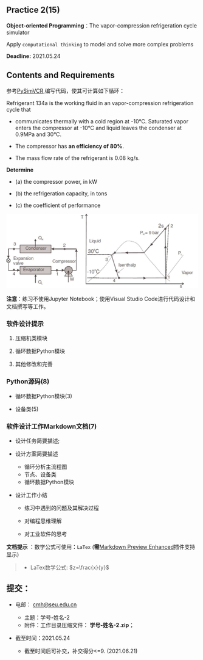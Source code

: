 ## Practice 2(15)

**Object-oriented Programming**：The  vapor-compression refrigeration  cycle simulator 

Apply `computational thinking` to model and solve more complex problems

**Deadline:**  2021.05.24

## Contents and Requirements

参考[PySimVCR](https://github.com/PySEE/PySimVCR),编写代码，使其可计算如下循环：

Refrigerant 134a is the working fluid in an vapor-compression refrigeration cycle that 

* communicates thermally with a cold region at -10°C. Saturated vapor enters the compressor at -10°C and liquid leaves the condenser at 0.9MPa and 30°C. 

* The compressor has **an efficiency of 80%**. 

* The mass flow rate of the refrigerant is 0.08 kg/s. 

**Determine**

 * (a) the compressor power, in kW
 
 * (b) the refrigeration capacity, in tons
 
 * (c) the coefficient of performance

 ![](img/example725.jpg)

**注意**：练习不使用Jupyter Notebook；使用Visual Studio Code进行代码设计和文档撰写等工作。

### 软件设计提示

1. 压缩机类模块

2. 循环数据Python模块

3. 其他修改和完善

### Python源码(8)

* 循环数据Python模块(3)

* 设备类(5)
 
### 软件设计工作Markdown文档(7)

* 设计任务简要描述;

* 设计方案简要描述
  * 循环分析主流程图  
  * 节点、设备类
  * 循环数据Python模块
  
* 设计工作小结
   
    *  练习中遇到的问题及其解决过程 

    *  对编程思维理解
    
    *  对工业软件的思考
  
 **文档提示** ：数学公式可使用：`LaTex` (**需**[Markdown Preview Enhanced](https://shd101wyy.github.io/markdown-preview-enhanced/#/zh-cn/)插件支持显示)

>* LaTex数学公式: $z=\frac{x}{y}$

## 提交：

* 电邮： cmh@seu.edu.cn
  * 主题：学号-姓名-2
  * 附件：工作目录压缩文件： **学号-姓名-2.zip**；

* 截至时间：2021.05.24
  * 截至时间后可补交，补交得分<=9. (2021.06.21)


